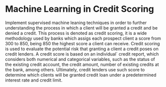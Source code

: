 # Machine Learning in Credit Scoring

Implement supervised machine leaning techniques in order to further understanding the process in which a client will be granted a credit and be denied a credit. This process is denoted as credit scoring, it is a wide methodology used by banks which assigs each prospect client a score from 300 to 850, being 850 the highest score a client can receive. Credit scoring is used to evaluate the potential risk that granting a client a credit poses on credit lenders. A credit score is based on an individual´ credit report, which considers both numerical and categorical variables, such as the status of the existing credit account, the credit amount, number of existing credits at the bank, among others. Ultimately, credit lenders use such score to determine which clients will be granted credit loan under a predetermined interest rate and credit limit. 
